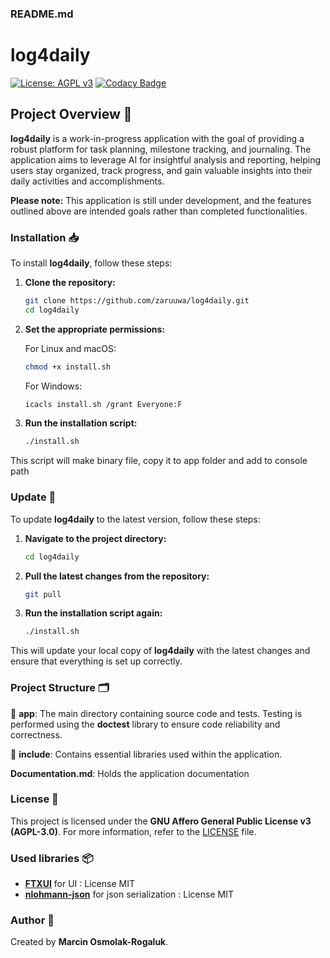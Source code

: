 
### README.md

# log4daily
[![License: AGPL v3](https://img.shields.io/badge/License-AGPL_v3-blue.svg)](https://www.gnu.org/licenses/agpl-3.0)
[![Codacy Badge](https://app.codacy.com/project/badge/Grade/2baaf677039f4b95983f88b785010447)](https://app.codacy.com/gh/mosmo0220/log4daily/dashboard?utm_source=gh&utm_medium=referral&utm_content=&utm_campaign=Badge_grade)

## Project Overview 📖

**log4daily** is a work-in-progress application with the goal of providing a robust platform for task planning, milestone tracking, and journaling. The application aims to leverage AI for insightful analysis and reporting, helping users stay organized, track progress, and gain valuable insights into their daily activities and accomplishments.

**Please note:** This application is still under development, and the features outlined above are intended goals rather than completed functionalities.

### Installation 📥

To install **log4daily**, follow these steps:

1. **Clone the repository:**
    ```sh
    git clone https://github.com/zaruuwa/log4daily.git
    cd log4daily
    ```

2. **Set the appropriate permissions:**

    For Linux and macOS:
    ```sh
    chmod +x install.sh
    ```

    For Windows:
    ```sh
    icacls install.sh /grant Everyone:F
    ```

3. **Run the installation script:**
    ```sh
    ./install.sh
    ```

This script will make binary file, copy it to app folder and add to console path

 ### Update 🔄
To update **log4daily** to the latest version, follow these steps:

1. **Navigate to the project directory:**
    ```sh
    cd log4daily
    ```

2. **Pull the latest changes from the repository:**
    ```sh
    git pull
    ```

3. **Run the installation script again:**
    ```sh
    ./install.sh
    ```

This will update your local copy of **log4daily** with the latest changes and ensure that everything is set up correctly.

### Project Structure 🗂️

📂 **app**: The main directory containing source code and tests. Testing is performed using the **doctest** library to ensure code reliability and correctness.

📂 **include**: Contains essential libraries used within the application.

**Documentation.md**: Holds the application documentation

### License 📜

This project is licensed under the **GNU Affero General Public License v3 (AGPL-3.0)**. For more information, refer to the [LICENSE](LICENSE) file.

### Used libraries 📦

- [**FTXUI**](https://github.com/ArthurSonzogni/FTXUI) for UI : License MIT
- [**nlohmann-json**](https://github.com/nlohmann/json) for json serialization : License MIT

### Author 👤

Created by **Marcin Osmolak-Rogaluk**.
